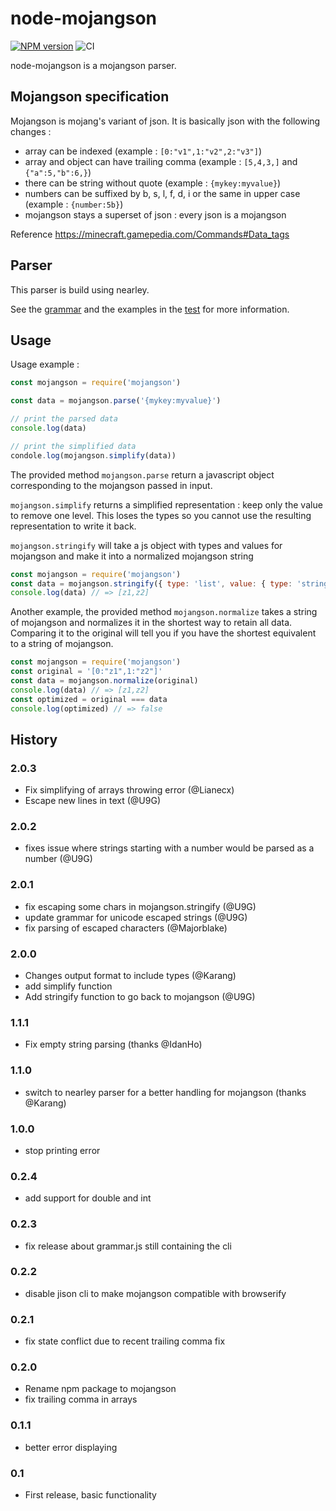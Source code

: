 # node-mojangson
[![NPM version](https://badge.fury.io/js/mojangson.svg)](http://badge.fury.io/js/mojangson) ![CI](https://github.com/PrismarineJS/node-mojangson/workflows/CI/badge.svg)

node-mojangson is a mojangson parser.

## Mojangson specification
Mojangson is mojang's variant of json. It is basically json with the following changes :

 * array can be indexed (example : `[0:"v1",1:"v2",2:"v3"]`)
 * array and object can have trailing comma (example : `[5,4,3,]` and `{"a":5,"b":6,}`)
 * there can be string without quote (example : `{mykey:myvalue}`)
 * numbers can be suffixed by b, s, l, f, d, i or the same in upper case (example : `{number:5b}`)
 * mojangson stays a superset of json : every json is a mojangson

 Reference https://minecraft.gamepedia.com/Commands#Data_tags

## Parser
This parser is build using nearley.

See the [grammar](grammar.ne) and the examples in the [test](test/test.js) for more information.

## Usage
Usage example :

```js
const mojangson = require('mojangson')

const data = mojangson.parse('{mykey:myvalue}')

// print the parsed data
console.log(data)

// print the simplified data
condole.log(mojangson.simplify(data))
```

The provided method `mojangson.parse` return a javascript object corresponding to the mojangson passed in input.

`mojangson.simplify` returns a simplified representation : keep only the value to remove one level. This loses the types so you cannot use the resulting representation to write it back.

`mojangson.stringify` will take a js object with types and values for mojangson and make it into a normalized mojangson string

```js
const mojangson = require('mojangson')
const data = mojangson.stringify({ type: 'list', value: { type: 'string', value: [ 'z1', 'z2' ] } })
console.log(data) // => [z1,z2]
```

Another example, the provided method `mojangson.normalize` takes a string of mojangson and normalizes it in the shortest way to retain all data. Comparing it to the original will tell you if you have the shortest equivalent to a string of mojangson.

```js
const mojangson = require('mojangson')
const original = '[0:"z1",1:"z2"]'
const data = mojangson.normalize(original)
console.log(data) // => [z1,z2]
const optimized = original === data
console.log(optimized) // => false
```


## History

### 2.0.3

* Fix simplifying of arrays throwing error (@Lianecx)
* Escape new lines in text (@U9G)

### 2.0.2

* fixes issue where strings starting with a number would be parsed as a number (@U9G)

### 2.0.1

* fix escaping some chars in mojangson.stringify (@U9G)
* update grammar for unicode escaped strings (@U9G)
* fix parsing of escaped characters (@Majorblake)

### 2.0.0

* Changes output format to include types (@Karang)
* add simplify function
* Add stringify function to go back to mojangson (@U9G)

### 1.1.1

* Fix empty string parsing (thanks @IdanHo)

### 1.1.0

* switch to nearley parser for a better handling for mojangson (thanks @Karang)

### 1.0.0

* stop printing error

### 0.2.4

* add support for double and int

### 0.2.3

* fix release about grammar.js still containing the cli

### 0.2.2

* disable jison cli to make mojangson compatible with browserify

### 0.2.1

* fix state conflict due to recent trailing comma fix

### 0.2.0

* Rename npm package to mojangson
* fix trailing comma in arrays

### 0.1.1

* better error displaying

### 0.1

* First release, basic functionality
